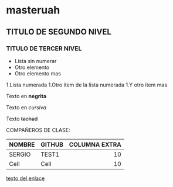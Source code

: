 # masteruah

## TITULO DE SEGUNDO NIVEL

### TITULO DE TERCER NIVEL

- Lista sin numerar
- Otro elemento
- Otro elemento mas

1.Lista numerada
1.Otro item de la lista numerada
1.Y otro item mas

Texto en **negrita**

Texto en *cursiva*

Texto ~~tachad~~

COMPAÑEROS DE CLASE:


| NOMBRE | GITHUB | COLUMNA EXTRA |
| ------ | ------ | -----:|
|SERGIO  |  TEST1 |10     |
|Cell    |  Cell  |10     |



[texto del enlace](http://google.es)


